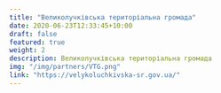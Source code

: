 ```yaml
---
title: "Великолучківська територіальна громада"
date: 2020-06-23T12:33:45+10:00
draft: false
featured: true
weight: 2
description: Великолучківська територіальна громада
img: "/img/partners/VTG.png"
link: "https://velykoluchkivska-sr.gov.ua/"
---
```

